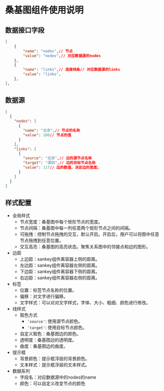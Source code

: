 # 桑基图组件使用说明

## 数据接口字段

```json
[
    {
        "name": "nodes",// 节点
        "value": "nodes",// 对应数据源的nodes
    },
    {
        "name": "links",// 连接线条// 对应数据源的links
        "value": "links",
    },
],
```

## 数据源

```json
[
  {
    "nodes": [
      {
        "name": "北京",// 节点的名称
        "value": 100// 节点的值
      }
    ],
    "links": [
      {
        "source": "北京",// 边的源节点名称
        "target": "深圳",// 边的目标节点名称
        "value": 117// 边的数值，决定边的宽度。
      }
    ]
  }
]
```



## 样式配置

- 全局样式
  - 节点宽度：桑基图中每个矩形节点的宽度。
  - 节点间隔：桑基图中每一列任意两个矩形节点之间的间隔。
  - 可拖拽：控制节点拖拽的交互，默认开启。开启后，用户可以将图中任意节点拖拽到任意位置。
  - 交互高亮：桑基图的高亮状态。聚焦关系图中的邻接点和边的图形。
- 边距
  - 上边距：sankey组件离容器上侧的距离。
  - 左边距：sankey组件离容器左侧的距离。
  - 下边距：sankey组件离容器下侧的距离。
  - 右边距：sankey组件离容器右侧的距离。
- 标签
  - 位置：标签节点名称的位置。
  - 偏移：对文字进行偏移。
  - 文字样式：可以对对文字样式，字体、大小、粗细、颜色进行修改。
- 线样式
  - 取色方式
    - `'source'`: 使用源节点颜色。
    - `'target'`: 使用目标节点颜色。
  - 自定义取色：桑基图边的颜色。
  - 透明度：桑基图边的透明度。
  - 曲度：桑基图边的曲度。
- 提示框
  - 背景颜色：提示框浮层的背景颜色。
  - 文本样式：提示框浮层的文本样式。
- 数据系列
  - 字段名：对应数据源中的nodes的name
  - 颜色：可以自定义改变节点的颜色

